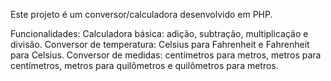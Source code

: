Este projeto é um conversor/calculadora desenvolvido em PHP.

Funcionalidades:
Calculadora básica: adição, subtração, multiplicação e divisão.
Conversor de temperatura: Celsius para Fahrenheit e Fahrenheit para Celsius.
Conversor de medidas: centímetros para metros, metros para centímetros, metros para quilômetros e quilômetros para metros.
